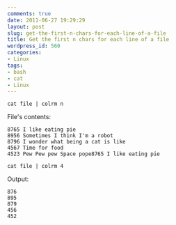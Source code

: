 ```yaml
---
comments: true
date: 2011-06-27 19:29:29
layout: post
slug: get-the-first-n-chars-for-each-line-of-a-file
title: Get the first n chars for each line of a file
wordpress_id: 560
categories:
- Linux
tags:
- bash
- cat
- Linux
---
```


```cat file | colrm n```

File's contents:
    
    8765 I like eating pie
    8956 Sometimes I think I'm a robot
    8796 I wonder what being a cat is like
    4567 Time for food
    4523 Pew Pew pew Space pope8765 I like eating pie


```cat file | colrm 4```

Output:     
    
    876
    895
    879
    456
    452
